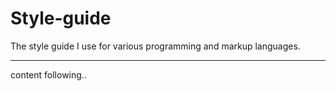 Style-guide
===========

The style guide I use for various programming and markup languages.

---

content following..
